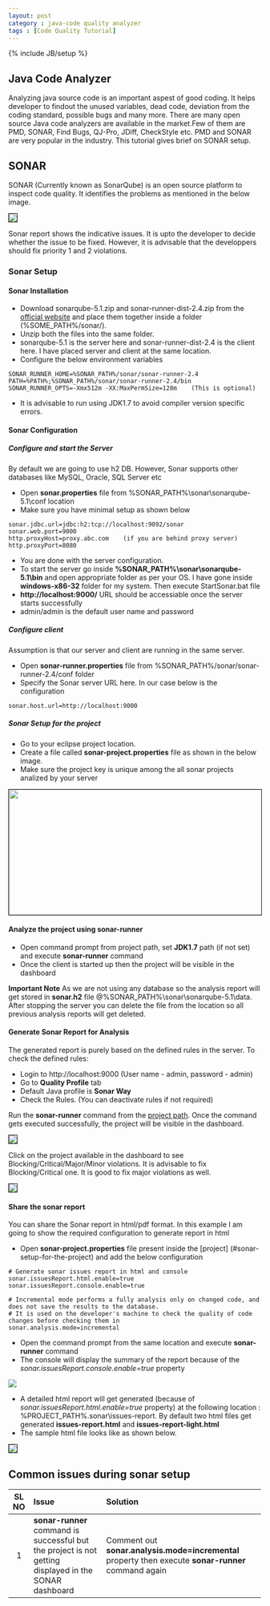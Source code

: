 ```yaml
---
layout: post
category : java-code quality analyzer
tags : [Code Quality Tutorial]
---
```

{% include JB/setup %}

## Java Code Analyzer
Analyzing java source code is an important aspest of good coding. It helps developer to findout the unused variables, dead code, deviation from the coding standard, possible bugs and many more. There are many open source Java code analyzers are available in the market.Few of them are PMD, SONAR, Find Bugs, QJ-Pro, JDiff, CheckStyle etc. PMD and SONAR are very popular in the industry. This tutorial gives brief on SONAR setup.

## SONAR
SONAR (Currently known as SonarQube) is an open source platform to inspect code quality. It identifies the problems as mentioned in the below image.

<img src="https://cloud.githubusercontent.com/assets/11231867/7565993/0190cab2-f812-11e4-8412-8acbc253d291.png" style="border:1px solid black">

Sonar report shows the indicative issues. It is upto the developer to decide whether the issue to be fixed. However, it is advisable that the developpers should fix priority 1 and 2 violations.

### Sonar Setup

#### Sonar Installation


- Download sonarqube-5.1.zip and sonar-runner-dist-2.4.zip from the [official website](http://www.sonarqube.org/downloads/) and place them together inside a folder (%SOME_PATH%/sonar/).
- Unzip both the files into the same folder.
- sonarqube-5.1 is the server here and sonar-runner-dist-2.4 is the client here. I have placed server and client at the same location.
- Configure the below environment variables
 
```
SONAR_RUNNER_HOME=%SONAR_PATH%/sonar/sonar-runner-2.4  
PATH=%PATH%;%SONAR_PATH%/sonar/sonar-runner-2.4/bin  
SONAR_RUNNER_OPTS=-Xmx512m -XX:MaxPermSize=128m    (This is optional)  
```


 - It is advisable to run using JDK1.7 to avoid compiler version specific errors.
 
#### Sonar Configuration

##### Configure and start the Server

By default we are going to use h2 DB. However, Sonar supports other databases like MySQL, Oracle, SQL Server etc  


 - Open **sonar.properties** file from %SONAR_PATH%\sonar\sonarqube-5.1\conf location
 - Make sure you have minimal setup as shown below
 
``` 
sonar.jdbc.url=jdbc:h2:tcp://localhost:9092/sonar  
sonar.web.port=9000  
http.proxyHost=proxy.abc.com    (if you are behind proxy server)  
http.proxyPort=8080  
```


 * You are done with the server configuration.
 * To start the server go inside **%SONAR_PATH%\sonar\sonarqube-5.1\bin** and open appropriate folder as per your OS. I have gone inside **windows-x86-32** folder for my system. Then execute StartSonar.bat file 
 * **http://localhost:9000/** URL should be accessiable once the server starts successfully
 * admin/admin is the default user name and password

##### Configure client

Assumption is that our server and client are running in the same server.


 * Open **sonar-runner.properties** file from %SONAR_PATH%/sonar/sonar-runner-2.4/conf folder
 * Specify the Sonar server URL here. In our case below is the configuration

```
sonar.host.url=http://localhost:9000  
```

##### Sonar Setup for the project


* Go to your eclipse project location.
* Create a file called **sonar-project.properties** file as shown in the below image.
* Make sure the project key is unique among the all sonar projects analized by your server  
  
<img style="border:1px solid black" src="https://cloud.githubusercontent.com/assets/11231867/7565197/9a24c41a-f80b-11e4-9136-62b1a71ef22a.png" height="250" width="850">  
  
#### Analyze the project using sonar-runner


* Open command prompt from project path, set **JDK1.7** path (if not set) and execute **sonar-runner** command
* Once the client is started up then the project will be visible in the dashboard

**Important Note**
 As we are not using any database so the analysis report will get stored in **sonar.h2** file @%SONAR_PATH%\sonar\sonarqube-5.1\data. After stopping the server you can delete the file from the location so all previous analysis reports will get deleted.

#### Generate Sonar Report for Analysis
 
 The generated report is purely based on the defined rules in the server. To check the defined rules:


  * Login to http://localhost:9000 (User name - admin, password - admin)
  * Go to **Quality Profile** tab
  * Default Java profile is **Sonar Way**
  * Check the Rules. (You can deactivate rules if not required)
  
Run the **sonar-runner** command from the [project path](#project-setup-and-start-the-client). Once the command gets executed successfully, the project will be visible in the dashboard.

<img style="border:1px solid black" src="https://cloud.githubusercontent.com/assets/11231867/7565830/b6b9cd78-f810-11e4-9119-e53bd1d6a534.png">

Click on the project available in the dashboard to see Blocking/Critical/Major/Minor violations. It is advisable to fix Blocking/Critical one. It is good to fix major violations as well.

<img style="border:1px solid black" src="https://cloud.githubusercontent.com/assets/11231867/7565865/0901db52-f811-11e4-8a96-122c8bab57f8.png">


#### Share the sonar report

You can share the Sonar report in html/pdf format. In this example I am going to show the required configuration to generate report in html


- Open **sonar-project.properties** file present inside the [project] (#sonar-setup-for-the-project) and add the below configuration

```
# Generate sonar issues report in html and console
sonar.issuesReport.html.enable=true
sonar.issuesReport.console.enable=true

# Incremental mode performs a fully analysis only on changed code, and does not save the results to the database. 
# It is used on the developer's machine to check the quality of code changes before checking them in
sonar.analysis.mode=incremental
```

- Open the command prompt from the same location and execute **sonar-runner** command
- The console will display the summary of the report because of the *sonar.issuesReport.console.enable=true* property
  
<img src="https://cloud.githubusercontent.com/assets/11231867/7583513/9c45acde-f8b3-11e4-97dc-758e1de9aefe.png"/>
  
- A detailed html report will get generated (because of *sonar.issuesReport.html.enable=true* property) at the following location : %PROJECT_PATH%\.sonar\issues-report. By default two html files get generated **issues-report.html** and **issues-report-light.html**
- The sample html file looks like as shown below.
  
<img style="border:1px solid black" src="https://cloud.githubusercontent.com/assets/11231867/7583648/f0974e7c-f8b4-11e4-875c-bc0a77cfc241.png"/>

## Common issues during sonar setup

SL NO | Issue | Solution
:---:|:---|:---
1 | **sonar-runner** command is successful but the project is not getting displayed in the SONAR dashboard | Comment out **sonar.analysis.mode=incremental** property then execute **sonar-runner** command again
